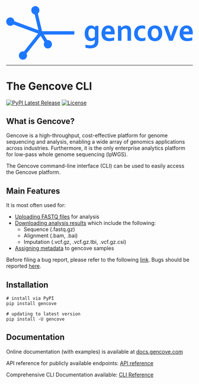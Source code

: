 <svg height="150" viewBox="0 0 122 35">
	<path d="M20.684 4.908l2.741 11.493h21.101v2.196H24.555l2.259 3.62c.141-.023.285-.039.433-.039 1.469 0 2.66 1.229 2.66 2.744 0 1.516-1.191 2.744-2.66 2.744-1.468 0-2.658-1.228-2.658-2.744 0-.558.163-1.077.44-1.51l-2.517-4.035-9.234 11.608c.193.38.304.812.304 1.27 0 1.516-1.19 2.745-2.659 2.745-1.468 0-2.658-1.229-2.658-2.744 0-1.516 1.19-2.744 2.658-2.744.241 0 .474.035.696.098l9.258-11.636-16.238-6.011a2.615 2.615 0 0 1-1.98.917C1.19 12.88 0 11.652 0 10.136c0-1.515 1.19-2.744 2.658-2.744 1.384 0 2.52 1.091 2.646 2.485l15.768 5.837-2.449-10.265c-1.263-.212-2.228-1.34-2.228-2.705C16.395 1.23 17.585 0 19.053 0c1.469 0 2.659 1.229 2.659 2.744 0 .88-.403 1.662-1.028 2.164zm37.459 9.053l.098-1.099h2.031v9.953c0 .572-.045 1.063-.136 1.472a4.02 4.02 0 0 1-.4 1.09c-.21.37-.475.692-.797.968a4.42 4.42 0 0 1-1.104.686 6.144 6.144 0 0 1-1.363.408c-.494.09-1.019.136-1.572.136-.313 0-.619-.012-.919-.035a9.993 9.993 0 0 1-.845-.101 8.053 8.053 0 0 1-.722-.151 4.617 4.617 0 0 1-.552-.177v-1.946c.43.148.88.26 1.353.338a9.23 9.23 0 0 0 1.49.116c1.035 0 1.836-.207 2.402-.62.567-.414.85-1.04.85-1.881v-.232c0-.135.002-.3.005-.5.003-.197.012-.364.024-.498h-.019a4.58 4.58 0 0 1-1.104.68 3.916 3.916 0 0 1-1.553.318 4.05 4.05 0 0 1-1.47-.277 3.396 3.396 0 0 1-1.275-.878c-.371-.4-.67-.912-.899-1.538-.228-.625-.342-1.378-.342-2.258 0-.881.116-1.653.347-2.315.231-.662.539-1.215.923-1.659a3.836 3.836 0 0 1 1.324-1.003 3.698 3.698 0 0 1 1.539-.338c.58 0 1.094.126 1.543.378.45.253.817.574 1.104.963h.039zm-.186 6.04v-4.366a3.126 3.126 0 0 0-.918-.756 2.45 2.45 0 0 0-1.162-.312c-.144 0-.295.018-.455.055-.16.037-.32.103-.483.197-.163.094-.318.22-.464.378a2.252 2.252 0 0 0-.386.6c-.11.242-.2.53-.269.867a5.925 5.925 0 0 0-.102 1.17c0 .49.045.93.136 1.316.092.387.229.716.41.988.183.272.41.48.68.625.27.145.584.217.942.217.235 0 .456-.03.665-.09a2.962 2.962 0 0 0 1.406-.888zm11.796-6.21c.368.402.654.922.86 1.557.205.635.307 1.387.307 2.254a24.01 24.01 0 0 1-.03.857h-6.202c.032.45.13.836.293 1.155a2.2 2.2 0 0 0 .64.776c.264.198.571.343.923.434.352.09.733.136 1.143.136.449 0 .918-.047 1.407-.141.488-.095.983-.229 1.484-.404v1.906c-.3.135-.758.262-1.377.383a10 10 0 0 1-1.924.182c-.671 0-1.308-.09-1.91-.267a4.104 4.104 0 0 1-1.578-.863c-.45-.396-.806-.91-1.07-1.542-.263-.632-.395-1.398-.395-2.3 0-.887.124-1.663.37-2.33.249-.665.58-1.216.997-1.653a4.092 4.092 0 0 1 1.432-.983 4.384 4.384 0 0 1 1.665-.328c.6 0 1.151.094 1.656.283.504.188.941.484 1.309.887zm-4.958 2.802h3.722c0-.288-.037-.561-.112-.817a2.034 2.034 0 0 0-.332-.67 1.582 1.582 0 0 0-.547-.454 1.674 1.674 0 0 0-.767-.166c-.293 0-.554.055-.782.166a1.842 1.842 0 0 0-.59.454 2.232 2.232 0 0 0-.396.67 3.326 3.326 0 0 0-.196.817zm16.665-1.835c.065.209.11.436.132.68.023.246.035.53.035.853v6.343H79.31v-5.97c0-.262-.01-.488-.029-.676a2.033 2.033 0 0 0-.108-.494c-.116-.309-.294-.53-.532-.665-.237-.135-.526-.202-.864-.202-.45 0-.881.11-1.295.328-.413.218-.78.536-1.099.953v6.726H73.07v-9.772h1.915l.215 1.362h.039c.137-.202.31-.4.518-.595.208-.195.446-.367.713-.514a4.13 4.13 0 0 1 .884-.359 4.111 4.111 0 0 1 2.032-.015c.322.08.617.207.884.378.267.172.503.394.708.666.205.272.366.597.483.973zm7.395 6.172c.423 0 .808-.044 1.153-.132.345-.087.67-.195.977-.322v1.946a6.38 6.38 0 0 1-2.413.464c-.684 0-1.322-.1-1.915-.303a4.295 4.295 0 0 1-1.553-.917c-.443-.41-.791-.93-1.045-1.558-.254-.629-.381-1.363-.381-2.204 0-.94.147-1.748.44-2.42.293-.672.672-1.218 1.138-1.638.465-.42.99-.73 1.572-.928a5.333 5.333 0 0 1 1.724-.298c.424 0 .83.04 1.222.116.39.077.745.183 1.064.318V15a5.24 5.24 0 0 0-.913-.307 4.464 4.464 0 0 0-1.04-.116c-.372 0-.727.058-1.065.176a2.39 2.39 0 0 0-.899.56c-.26.255-.467.593-.62 1.013-.153.42-.23.926-.23 1.518 0 .43.059.835.176 1.215.117.38.288.705.513.973.225.27.511.486.86.65.348.166.76.248 1.235.248zm11.889-6.898c.41.45.724.992.942 1.623.219.632.327 1.332.327 2.098 0 .767-.11 1.466-.332 2.097a4.63 4.63 0 0 1-.952 1.624c-.414.45-.913.799-1.5 1.044-.586.245-1.24.368-1.963.368-.742 0-1.408-.123-1.998-.368a4.16 4.16 0 0 1-1.5-1.044 4.61 4.61 0 0 1-.942-1.624 6.386 6.386 0 0 1-.327-2.097c0-.766.11-1.466.332-2.098.221-.631.54-1.173.953-1.623.413-.45.913-.798 1.499-1.044.586-.245 1.24-.368 1.963-.368.743 0 1.409.123 1.998.368.59.246 1.09.594 1.5 1.044zm-1.3 5.093c.118-.397.176-.854.176-1.372a4.85 4.85 0 0 0-.176-1.372 3.005 3.005 0 0 0-.488-.998 1.998 1.998 0 0 0-.752-.605 2.267 2.267 0 0 0-.958-.201c-.338 0-.652.067-.942.201-.29.135-.54.337-.747.605-.209.27-.372.602-.489.998a4.85 4.85 0 0 0-.176 1.372c0 .518.059.975.176 1.372.117.396.282.727.493.993a2.11 2.11 0 0 0 1.705.812c.345 0 .661-.07.947-.207.287-.138.535-.34.743-.605a2.94 2.94 0 0 0 .488-.993zm9.3-2.471l1.319-3.792h2.461l-3.663 9.772h-2.295l-3.673-9.772h2.442l1.319 3.731a59.224 59.224 0 0 1 1.035 3.147h.04c.273-.908.611-1.936 1.015-3.086zm13.256.948a24.01 24.01 0 0 1-.03.857h-6.202c.032.45.13.836.293 1.155a2.2 2.2 0 0 0 .64.776c.263.198.57.343.923.434.351.09.732.136 1.143.136.449 0 .918-.047 1.406-.141.489-.095.984-.229 1.485-.404v1.906c-.3.135-.759.262-1.377.383a10 10 0 0 1-1.925.182c-.67 0-1.307-.09-1.91-.267a4.104 4.104 0 0 1-1.577-.863c-.45-.396-.806-.91-1.07-1.542-.263-.632-.395-1.398-.395-2.3 0-.887.123-1.663.37-2.33.248-.665.58-1.216.997-1.653a4.092 4.092 0 0 1 1.431-.983 4.384 4.384 0 0 1 1.666-.328c.599 0 1.15.094 1.656.283.504.188.94.484 1.309.887.368.403.654.923.86 1.558.204.635.307 1.387.307 2.254zm-6.125-1.009h3.722c0-.288-.037-.561-.112-.817a2.034 2.034 0 0 0-.333-.67 1.582 1.582 0 0 0-.547-.454 1.674 1.674 0 0 0-.767-.166c-.292 0-.553.055-.78.166a1.842 1.842 0 0 0-.592.454 2.232 2.232 0 0 0-.396.67 3.326 3.326 0 0 0-.195.817z" fill="#1e78ff" fill-rule="evenodd" style = "text-align: center;"></path>
<svg>

-----------------

# The Gencove CLI

[![PyPI Latest Release](https://img.shields.io/pypi/v/gencove.svg)](https://pypi.org/project/gencove/)
[![License](https://img.shields.io/pypi/l/gencove.svg)](https://github.com/gncv/gencove-cli/blob/master/LICENSE)

## What is Gencove?

Gencove is a high-throughput, cost-effective platform for genome sequencing and analysis, enabling a wide array of genomics applications across industries. Furthermore, it is the only enterprise analytics platform for low-pass whole genome sequencing (lpWGS).


The Gencove command-line interface (CLI) can be used to easily access the Gencove platform.

## Main Features

It is most often used for:
* [Uploading FASTQ files](https://docs.gencove.com/main/the-gencove-cli/#uploading-fastq-files) for analysis
* [Downloading analysis results](https://docs.gencove.com/main/the-gencove-cli/#downloading-deliverables) which include the following:
  * Sequence (.fastq.gz)
  * Alignment (.bam, .bai)
  * Imputation (.vcf.gz, .vcf.gz.tbi, .vcf.gz.csi)
* [Assigning metadata](https://docs.gencove.com/main/the-gencove-cli/#assigning-sample-metadata) to gencove samples

Before filing a bug report, please refer to the following [link](https://docs.gencove.com/main/the-gencove-cli/#filing-a-bug-report-for-the-cli). Bugs should be reported [here](https://resources.gencove.com/hc/en-us/requests/new).

## Installation
```
# install via PyPI
pip install gencove

# updating to latest version
pip install -U gencove
```

## Documentation

Online documentation (with examples) is available at [docs.gencove.com](https://docs.gencove.com/main/introduction/)

API reference for publicly available endpoints: [API reference](https://api.gencove.com/api/v2/docs/?_gl=1*15xis9x*_ga*NjA2MTk0ODQ0LjE2NjM2MTA3NTA.*_ga_4WPY9B677S*MTY3NDQ4ODQ0OC4zMjQuMS4xNjc0NDkzMDg2LjI5LjAuMA..)

Comprehensive CLI Documentation available: [CLI Reference](https://docs.gencove.com/cli/)
